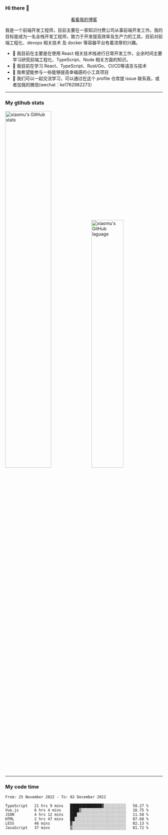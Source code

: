 ### Hi there 👋

<p align="center">
  <a href="https://blog.realjacket.site/">看看我的博客</a>
</p>

我是一个前端开发工程师，目前主要在一家知识付费公司从事前端开发工作。我的目标是成为一名全栈开发工程师，致力于开发提高效率及生产力的工具，目前对前端工程化、devops 相关技术 及 docker 等容器平台有着浓厚的兴趣。

- 🔭 我目前在主要是在使用 React 相关技术栈进行日常开发工作，业余时间主要学习研究前端工程化、TypeScript、Node 相关方面的知识。
- 🌱 我目前在学习 React、TypeScript、Rust/Go、CI/CD等语言与技术
- 👯 我希望能参与一些能够提高幸福感的小工具项目
- 💬 我们可以一起交流学习，可以通过在这个 profile 仓库提 issue 联系我，或者加我的微信(wechat：ke1762982273）

***

### My gtihub stats

<a><img src="https://github-readme-stats.vercel.app/api?username=real-jacket" title="xiaomu's GitHub stats" alt="xiaomu's GitHub stats" style="width:54%;"/></a>
<a><img src="https://github-readme-stats.vercel.app/api/top-langs/?username=real-jacket&layout=compact" title="xiaomu's GitHub laguage" alt="xiaomu's GitHub laguage" style="width:45%;"/><a/>

***

### My code time

<!--START_SECTION:waka-->

```text
From: 25 November 2022 - To: 02 December 2022

TypeScript   21 hrs 9 mins   ██████████████▓░░░░░░░░░░   58.27 %
Vue.js       6 hrs 4 mins    ████▒░░░░░░░░░░░░░░░░░░░░   16.75 %
JSON         4 hrs 12 mins   ███░░░░░░░░░░░░░░░░░░░░░░   11.58 %
HTML         2 hrs 47 mins   ██░░░░░░░░░░░░░░░░░░░░░░░   07.68 %
LESS         46 mins         ▓░░░░░░░░░░░░░░░░░░░░░░░░   02.13 %
JavaScript   37 mins         ▒░░░░░░░░░░░░░░░░░░░░░░░░   01.72 %
```

<!--END_SECTION:waka-->
